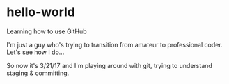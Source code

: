 # hello-world
Learning how to use GitHub

I'm just a guy who's trying to transition from amateur to professional coder. Let's see how I do...

So now it's 3/21/17 and I'm playing around with git, trying to understand staging & committing.
